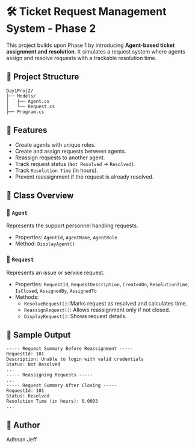 # 🛠️ Ticket Request Management System - Phase 2

This project builds upon Phase 1 by introducing **Agent-based ticket assignment and resolution**. It simulates a request system where agents assign and resolve requests with a trackable resolution time.

## 📁 Project Structure

```
Day1Proj2/
├── Models/
│   ├── Agent.cs
│   └── Request.cs
├── Program.cs
```

## 🚀 Features

- Create agents with unique roles.
- Create and assign requests between agents.
- Reassign requests to another agent.
- Track request status (`Not Resolved` → `Resolved`).
- Track `Resolution Time` (in hours).
- Prevent reassignment if the request is already resolved.

## 📄 Class Overview

### 🔹 `Agent`
Represents the support personnel handling requests.
- Properties: `AgentId`, `AgentName`, `AgentRole`
- Method: `DisplayAgent()`

### 🔹 `Request`
Represents an issue or service request.
- Properties: `RequestId`, `RequestDescription`, `CreatedOn`, `ResolutionTime`, `IsClosed`, `AssignedBy`, `AssignedTo`
- Methods:
  - `ResolveRequest()`: Marks request as resolved and calculates time.
  - `ReassignRequest()`: Allows reassignment only if not closed.
  - `DisplayRequest()`: Shows request details.

## 🧪 Sample Output

```
----- Request Summary Before Reassignment -----
RequestId: 101
Description: Unable to login with valid credentials
Status: Not Resolved
...
----- Reassigning Requests -----
...
----- Request Summary After Closing -----
RequestId: 101
Status: Resolved
Resolution Time (in hours): 0.0003
...
```

## 📝 Author

Adhnan Jeff